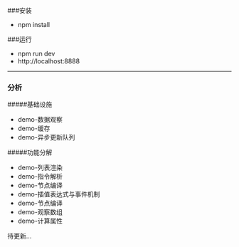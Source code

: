 
###安装

* npm install

###运行

* npm run dev
* http://localhost:8888

****
### 分析

#####基础设施

* demo-数据观察
* demo-缓存
* demo-异步更新队列


#####功能分解

* demo-列表渲染
* demo-指令解析
* demo-节点编译
* demo-插值表达式与事件机制
* demo-节点编译
* demo-观察数组
* demo-计算属性

待更新…

